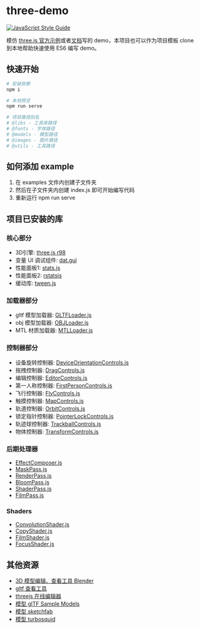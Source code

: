 # three-demo
[![JavaScript Style Guide](https://img.shields.io/badge/code_style-standard-brightgreen.svg)](https://standardjs.com)

模仿 [three.js 官方示例](https://threejs.org/examples/)或者[文档](https://threejs.org/docs/index.html#manual/en/introduction/Creating-a-scene)写的 demo，本项目也可以作为项目模板 clone 到本地帮助快速使用 ES6 编写 demo。

## 快速开始
```bash
# 安装依赖
npm i

# 本地预览
npm run serve

# 项目路径别名
# @libs - 工具库路径
# @fonts - 字体路径
# @models - 模型路径
# @images - 图片路径
# @utils - 工具路径
```

## 如何添加 example
1. 在 examples 文件内创建子文件夹
2. 然后在子文件夹内创建 index.js 即可开始编写代码
3. 重新运行 npm run serve

## 项目已安装的库
### 核心部分
* 3D引擎: [three.js r98](https://threejs.org/)
* 变量 UI 调试组件: [dat.gui](https://github.com/dataarts/dat.gui)
* 性能面板1: [stats.js](https://github.com/mrdoob/stats.js)
* 性能面板2: [rstatsjs](https://github.com/spite/rstats)
* 缓动库: [tween.js](https://github.com/tweenjs/tween.js/blob/master/docs/user_guide.md)

### 加载器部分
* gltf 模型加载器: [GLTFLoader.js](https://github.com/mrdoob/three.js/blob/dev/examples/js/loaders/GLTFLoader.js)
* obj 模型加载器: [OBJLoader.js](https://github.com/mrdoob/three.js/blob/dev/examples/js/loaders/OBJLoader.js)
* MTL 材质加载器: [MTLLoader.js](https://github.com/mrdoob/three.js/blob/dev/examples/js/loaders/MTLLoader.js)

### 控制器部分
* 设备旋转控制器: [DeviceOrientationControls.js](https://github.com/mrdoob/three.js/blob/dev/examples/js/controls/DeviceOrientationControls.js)
* 拖拽控制器: [DragControls.js](https://github.com/mrdoob/three.js/blob/dev/examples/js/controls/DragControls.js)
* 编辑控制器: [EditorControls.js](https://github.com/mrdoob/three.js/blob/dev/examples/js/controls/EditorControls.js)
* 第一人称控制器: [FirstPersonControls.js](https://github.com/mrdoob/three.js/blob/dev/examples/js/controls/FirstPersonControls.js)
* 飞行控制器: [FlyControls.js](https://github.com/mrdoob/three.js/blob/dev/examples/js/controls/FlyControls.js)
* 触摸控制器: [MapControls.js](https://github.com/mrdoob/three.js/blob/dev/examples/js/controls/MapControls.js)
* 轨道控制器: [OrbitControls.js](https://github.com/mrdoob/three.js/blob/dev/examples/js/controls/OrbitControls.js)
* 锁定指针控制器: [PointerLockControls.js](https://github.com/mrdoob/three.js/blob/dev/examples/js/controls/PointerLockControls.js)
* 轨迹球控制器: [TrackballControls.js](https://github.com/mrdoob/three.js/blob/dev/examples/js/controls/TrackballControls.js)
* 物体控制器: [TransformControls.js](https://github.com/mrdoob/three.js/blob/dev/examples/js/controls/TransformControls.js)

### 后期处理器
* [EffectComposer.js](https://github.com/mrdoob/three.js/blob/master/examples/js/postprocessing/EffectComposer.js)
* [MaskPass.js](https://github.com/mrdoob/three.js/blob/master/examples/js/postprocessing/MaskPass.js)
* [RenderPass.js](https://github.com/mrdoob/three.js/blob/master/examples/js/postprocessing/RenderPass.js)
* [BloomPass.js](https://github.com/mrdoob/three.js/blob/master/examples/js/postprocessing/BloomPass.js)
* [ShaderPass.js](https://github.com/mrdoob/three.js/blob/master/examples/js/postprocessing/ShaderPass.js)
* [FilmPass.js](https://github.com/mrdoob/three.js/blob/master/examples/js/postprocessing/FilmPass.js)

### Shaders
* [ConvolutionShader.js](https://raw.githubusercontent.com/mrdoob/three.js/master/examples/js/shaders/ConvolutionShader.js)
* [CopyShader.js](https://github.com/mrdoob/three.js/blob/master/examples/js/shaders/CopyShader.js)
* [FilmShader.js](https://github.com/mrdoob/three.js/blob/master/examples/js/shaders/FilmShader.js)
* [FocusShader.js](https://github.com/mrdoob/three.js/blob/master/examples/js/shaders/FocusShader.js)

## 其他资源
* [3D 模型编辑、查看工具 Blender](https://www.blender.org/download/)
* [gltf 查看工具](https://github.com/donmccurdy/three-gltf-viewer)
* [threejs 在线编辑器](https://threejs.org/editor/)
* [模型 glTF Sample Models](https://github.com/KhronosGroup/glTF-Sample-Models)
* [模型 sketchfab](https://sketchfab.com/features/download)
* [模型 turbosquid](https://www.turbosquid.com/)
